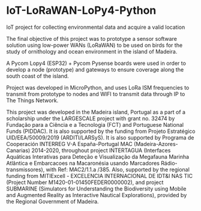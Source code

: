 # IoT-LoRaWAN-LoPy4-Python
IoT project for collecting environmental data and acquire a valid location

The final objective of this project was to prototype a sensor software solution 
using low-power WANs (LoRaWAN) to be used on birds for the study of ornithology and
ocean environment in the island of Madeira.  

A Pycom Lopy4 (ESP32) + Pycom Pysense boards were used in order to develop a node (prototype) and
gateways to ensure coverage along the south coast of the island. 

Project was developed in MicroPython, and uses LoRa ISM frequencies to transmit from prototype to nodes
and WIFI to transmit data through IP to The Things Network. 

This project was developed in the Madeira island, Portugal as a part of a scholarship
under the LARGESCALE project with grant no. 32474 by Fundação para a Ciência e a Tecnologia (FCT) 
and Portuguese National Funds (PIDDAC). It is also supported by the funding from Projeto Estratégico 
UID/EEA/50009/2019 (ARDITI/LARSyS). It is also supported by Programa de Cooperación INTERREG V-A España-Portugal MAC 
(Madeira-Azores-Canarias) 2014-2020, throughout project INTERTAGUA (Interfaces Aquáticas Interativas para 
Deteção e Visualização da Megafauna Marinha Atlântica e Embarcacoes na Macaronésia usando Marcadores Rádio-transmissores), 
with Ref: MAC2/1.1.a /385. Also, supported by the regional funding from MITIExcell - EXCELENCIA INTERNACIONAL DE IDT&I NAS TIC 
(Project Number M1420-01-01450FEDER0000002), and project SUBMARINE (Simulators for Understanding the Biodiversity using Mobile 
and Augmented Reality as Interactive Nautical Explorations), provided by the Regional Government of Madeira.

